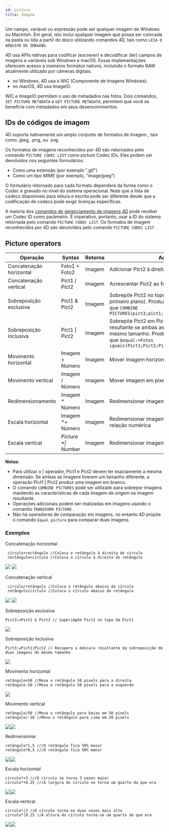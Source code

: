 ```yaml
---
id: picture
title: Imagem
---
```


Um campo, variável ou expressão pode ser qualquer imagem de Windows ou Macintoh. Em geral, isto inclui qualquer imagem que possa ser colocada na pasta ou lida a partir do disco utilizando comandos 4D, tais como `LEIA O ARQUIVO DE IMAGENS`.

4D usa APIs nativas para codificar (escrever) e decodificar (ler) campos de imagens e variáveis sob Windows e macOS. Essas implementações oferecem acesso a inúmeros formatos nativos, incluindo o formato RAW atualmente utilizado por câmeras digitais.

*   no Windows, 4D usa o WIC (Componente de Imagens Windows).
*   no macOS, 4D usa ImageIO.

WIC e ImageIO permitem o uso de metadados nas fotos. Dois comandos, `SET PICTURA METADATA` e `GET PICTURE METADATA`, permitem que você se beneficie com metadados em seus desenvolvimentos.

## IDs de códigos de imagem

4D suporta nativamente um amplo conjunto de formatos de imagem [](FormEditor/pictures.md#native-formats-supported), tais como .jpeg, .png, ou .svg.

Os formatos de imagens reconhecidos por 4D são retornados pelo comando `PICTURE CODEC LIST` como picture Codec IDs.  Eles podem ser devolvidos nos seguintes formulários:

*   Como uma extensão (por exemplo ".gif")
*   Como um tipo MIME (por exemplo, “image/jpeg”)

O formulário retornado para cada formato dependerá da forma como o Codec é gravado no nível do sistema operacional. Note que a lista de codecs disponíveis para leitura e escrita pode ser diferente desde que a codificação de codecs pode exigir licenças específicas.

A maioria dos [comandos de gerenciamento de imagens 4D](https://doc.4d.com/4Dv18/4D/18/Pictures.201-4504337.en.html) pode receber um Codec ID como parâmetro. É imperativo, portanto, usar a ID do sistema retornada pelo comando `PICTURE CODEC LIST`. Os formatos de imagem reconhecidos por 4D são devolvidos pelo comando `PICTURE CODEC LIST` .



## Picture operators

| Operação                | Syntax                 | Retorna | Ação                                                                                                                                                                       |
| ----------------------- | ---------------------- | ------- | -------------------------------------------------------------------------------------------------------------------------------------------------------------------------- |
| Concatenação horizontal | Foto1 + Foto2          | Imagem  | Adicionar Pict2 à direita da Pict1                                                                                                                                         |
| Concatenação vertical   | Pict1 / Pict2          | Imagem  | Acrescentar Pict2 ao fundo de Pict1                                                                                                                                        |
| Sobreposição exclusiva  | Pict1 & Pict2          | Imagem  | Sobrepõe Pict2 no topo de Pict1 (Pict2 em primeiro plano). Produz o mesmo resultado que `COMBINE PICTURES(pict3;pict1;Superimposition;pict2)`                              |
| Sobreposição inclusiva  | Pict1 &#124; Pict2     | Imagem  | Sobrepõe Pict2 em Pict1 e devolve a máscara resultante se ambas as imagens tiverem o mesmo tamanho. Produz o mesmo resultado que `$equal:=Fotos iguais(Pict1;Pict2;Pict3)` |
| Movimento horizontal    | Imagem + Número        | Imagem  | Mover imagem horizontalmente número pixels                                                                                                                                 |
| Movimento vertical      | Imagem / Número        | Imagem  | Mover imagem em pixels do número vertical                                                                                                                                  |
| Redimensionamento       | Imagem * Número        | Imagem  | Redimensionar imagem por proporção número                                                                                                                                  |
| Escala horizontal       | Imagem *+ Número       | Imagem  | Redimensionar imagem horizontalmente por relação numérica                                                                                                                  |
| Escala vertical         | Picture *&#124; Number | Imagem  | Redimensionar imagem por proporção número                                                                                                                                  |

**Notas:**

- Para utilizar o | operador, Pict1 e Pict2 devem ter exactamente a mesma dimensão. Se ambas as imagens tiverem um tamanho diferente, a operação Pict1 | Pict2 produz uma imagem em branco.
- O comando `COMBINE PICTURES` pode ser utilizado para sobrepor imagens mantendo as características de cada imagem de origem na imagem resultante.
- Operações adicionais podem ser realizadas em imagens usando o comando `TRANSFORM PICTURE` .
- Não há operadores de comparação em imagens, no entanto 4D propõe o comando `Equal picture` para comparar duas imagens.


### Exemplos

Concatenação horizontal
```4d
 círculo+rectângulo //Coloca o retângulo à direita do círculo
 rectângulo+círculo //Coloca o círculo à direita do retângulo
```
![](../assets/en/Concepts/concatHor.en.png) ![](../assets/en/Concepts/concatHor2.en.png)

Concatenação vertical
```4d
 círculo/retângulo //Coloca o retângulo abaixo do círculo
 retângulo/círculo //Coloca o círculo abaixo do retângulo
```
![](../assets/en/Concepts/concatVer.en.png) ![](../assets/en/Concepts/concatVer2.en.png)

Sobreposição exclusiva
```4d
Pict3:=Pict1 & Pict2 // Superimpõe Pict2 no topo da Pict1
```
![](../assets/en/Concepts/superimpoExc.fr.png)

Sobreposição inclusiva
```4d
Pict3:=Pict1|Pict2 // Recupera a máscara resultante da sobreposição de duas imagens do mesmo tamanho
```
![](../assets/en/Concepts/superimpoInc.fr.png)

Movimento horizontal
```4d
retângulo+50 //Mova o retângulo 50 pixels para a direita
retângulo-50 //Mova o retângulo 50 pixels para a esquerda
```
![](../assets/en/Concepts/hormove.en.png)

Movimento vertical

```4d
retângulo/50 //Mova o retângulo para baixo em 50 pixels
retângulo/-20 //Mova o retângulo para cima em 20 pixels
```
![](../assets/en/Concepts/vertmove.en.png)![](../assets/en/Concepts/vertmove2.en.png)

Redimensionar

```4d
retângulo*1,5 ///O retângulo fica 50% maior
retângulo*0,5 ///O retângulo fica 50% menor
```
![](../assets/en/Concepts/resize.en.png)![](../assets/en/Concepts/resisze2.en.png)

Escala horizontal

```4d
círculo*+3 ///O círculo se torna 3 vezes maior
círculo*+0.25 ///A largura do círculo se torna um quarto da que era
```

![](../assets/en/Concepts/Horscaling.en.png)![](../assets/en/Concepts/Horscaling2.en.png)

Escala vertical

```4d
círculo*|2 //O círculo torna-se duas vezes mais alto
círculo*|0.25 //A altura do círculo torna-se um quarto do que era
```

![](../assets/en/Concepts/vertscaling.en.png)![](../assets/en/Concepts/veticalscaling2.en.png)
